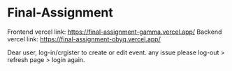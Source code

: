 # Final-Assignment
Frontend vercel link: https://final-assignment-gamma.vercel.app/
Backend vercel link: https://final-assignment-obyq.vercel.app/

Dear user,
log-in/crgister to create or edit event.
any issue please log-out > refresh page > login again.


